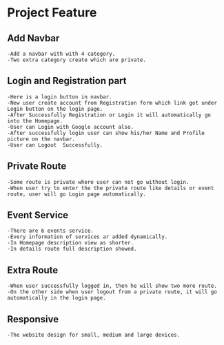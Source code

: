 # Project Feature

## Add Navbar
    -Add a navbar with with 4 category.
    -Two extra category create which are private.

## Login and Registration part
    -Here is a login button in navbar.
    -New user create account from Registration form which link got under Login button on the login page.
    -After Successfully Registration or Login it will automatically go into the Homepage.
    -User can Login with Google account also.
    -After successfully login user can show his/her Name and Profile picture on the navbar.
    -User can Logout  Successfully.

## Private Route
    -Some route is private where user can not go without login.
    -When user try to enter the the private route like details or event route, user will go Login page automatically.

## Event Service
    -There are 6 events service.
    -Every information of services ar added dynamically.
    -In Homepage description view as shorter.
    -In details route full description showed.

## Extra Route
    -When user successfully logged in, then he will show two more route.
    -On the other side when user logout from a private route, it will go automatically in the login page.

## Responsive
    -The website design for small, medium and large devices.